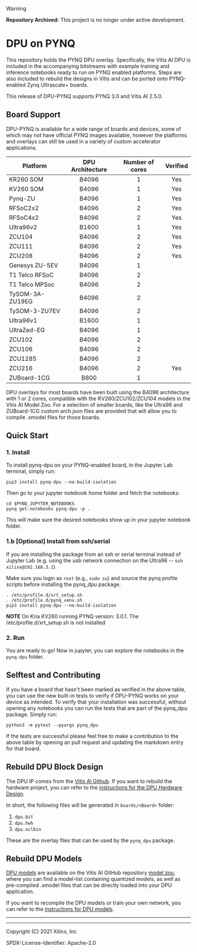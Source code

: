 > [!WARNING]
> **Repository Archived:** This project is no longer under active development.

# DPU on PYNQ

This repository holds the PYNQ DPU overlay. Specifically, the Vitis AI DPU is included in the accompanying bitstreams with example training and inference notebooks ready to run on PYNQ enabled platforms. Steps are also included to rebuild the designs in Vitis and can be ported onto PYNQ-enabled Zynq Ultrascale+ boards. 

This release of DPU-PYNQ supports PYNQ 3.0 and Vitis AI 2.5.0.

## Board Support

DPU-PYNQ is available for a wide range of boards and devices, some of which may not have official PYNQ images available, however the platforms and overlays can still be used in a variety of custom accelerator applications.

| Platform  | DPU Architecture  | Number of cores  | Verified  |
|---        |:---:              |:---:             |:---:      |
| KR260 SOM       | B4096  | 1  | Yes  |
| KV260 SOM       | B4096  | 1  | Yes  |
| Pynq-ZU         | B4096  | 1  | Yes  |
| RFSoC2x2        | B4096  | 2  | Yes  |
| RFSoC4x2        | B4096  | 2  | Yes  |
| Ultra96v2       | B1600  | 1  | Yes  |
| ZCU104          | B4096  | 2  | Yes  |
| ZCU111          | B4096  | 2  | Yes  |
| ZCU208          | B4096  | 2  | Yes  |
| Genesys ZU-5EV  | B4096  | 1  |   |
| T1 Telco RFSoC  | B4096  | 2  |   |
| T1 Telco MPSoc  | B4096  | 2  |   |
| TySOM-3A-ZU19EG | B4096  | 2  |   |
| TySOM-3-ZU7EV   | B4096  | 2  |   |
| Ultra96v1       | B1600  | 1  |   |
| UltraZed-EG     | B4096  | 1  |   |
| ZCU102          | B4096  | 2  |   |
| ZCU106          | B4096  | 2  |   |
| ZCU1285         | B4096  | 2  |   |
| ZCU216          | B4096  | 2  | Yes  |
| ZUBoard-1CG     | B800   | 1  |   |

DPU overlays for most boards have been built using the B4096 architecture with 1 or 2 cores, compatible with the KV260/ZCU102/ZCU104 models in the Vitis AI Model Zoo. For a selection of smaller boards, like the Ultra96 and ZUBoard-1CG custom arch.json files are provided that will allow you to compile .xmodel files for those boards.

## Quick Start

### 1. Install

To install pynq-dpu on your PYNQ-enabled board, in the Jupyter Lab terminal, simply run:

```shell
pip3 install pynq-dpu --no-build-isolation
```

Then go to your jupyter notebook home folder and fetch the notebooks:

```shell
cd $PYNQ_JUPYTER_NOTEBOOKS
pynq get-notebooks pynq-dpu -p .
```

This will make sure the desired notebooks show up in your jupyter notebook 
folder.

### 1.b [Optional] Install from ssh/serial

If you are installing the package from an ssh or serial terminal instead of Jupyter Lab (e.g. using the usb network connection on the Ultra96 -- `ssh xilinx@192.168.3.1`).

Make sure you login as `root` (e.g., `sudo su`) and source the pynq profile scripts before installing the pynq_dpu package.

```shell
. /etc/profile.d/xrt_setup.sh
. /etc/profile.d/pynq_venv.sh
pip3 install pynq-dpu --no-build-isolation
```
**NOTE** On Kria KV260 running PYNQ version: 3.0.1. The /etc/profile.d/xrt_setup.sh is not installed

### 2. Run

You are ready to go! Now in jupyter, you can explore the notebooks 
in the `pynq-dpu` folder.

## Selftest and Contributing

If you have a board that hasn't been marked as verified in the above table, you can use the new built-in tests to verify if DPU-PYNQ works on your device as intended. To verify that your installation was successful, without opening any notebooks you can run the tests that are part of the pynq_dpu package. Simply run:

```shell
python3 -m pytest --pyargs pynq_dpu
```

If the tests are successful please feel free to make a contribution to the above table by opening an pull request and updating the markdown entry for that board.

## Rebuild DPU Block Design

The DPU IP comes from the [Vitis Ai Github](https://github.com/Xilinx/Vitis-AI/tree/v2.5).
If you want to rebuild the hardware project, you can refer to the
[instructions for the DPU Hardware Design](./boards/README.md).

In short, the following files will be generated in `boards/<Board>` folder:

1. `dpu.bit`
2. `dpu.hwh`
3. `dpu.xclbin`

These are the overlay files that can be used by the `pynq_dpu` package.

## Rebuild DPU Models

[DPU models](https://github.com/Xilinx/Vitis-AI/tree/v2.5) 
are available on the Vitis AI GitHub repository [model zoo](https://github.com/Xilinx/Vitis-AI/tree/v2.5/model_zoo),
where you can find a model-list containing quantized models, as well as pre-compiled .xmodel files
that can be directly loaded into your DPU application.

If you want to recompile the DPU models or train your own network, you can refer to the
[instructions for DPU models](./host/README.md).


----
----

Copyright (C) 2021 Xilinx, Inc

SPDX-License-Identifier: Apache-2.0

